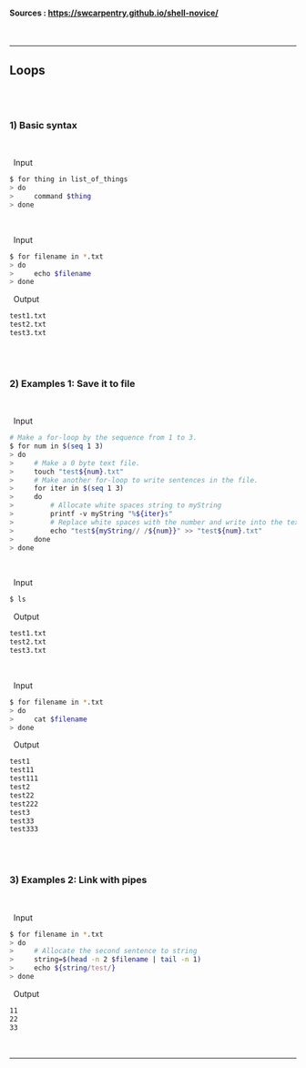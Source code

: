 
#### Sources : https://swcarpentry.github.io/shell-novice/
<br>

---
## __Loops__
<br>
<br>

### __1) Basic syntax__
<br>

&ensp;Input
```bash
$ for thing in list_of_things
> do
>     command $thing
> done
```
<br>

&ensp;Input
```bash
$ for filename in *.txt
> do
>     echo $filename
> done
```

&ensp;Output
```bash
test1.txt
test2.txt
test3.txt
```
<br>
<br>

### __2) Examples 1: Save it to file__
<br>

&ensp;Input
```bash
# Make a for-loop by the sequence from 1 to 3.
$ for num in $(seq 1 3)
> do
>     # Make a 0 byte text file.
>     touch "test${num}.txt"
>     # Make another for-loop to write sentences in the file.
>     for iter in $(seq 1 3)
>     do
>         # Allocate white spaces string to myString
>         printf -v myString "%${iter}s"
>         # Replace white spaces with the number and write into the text file
>         echo "test${myString// /${num}}" >> "test${num}.txt"
>     done
> done
```
<br>

&ensp;Input
```bash
$ ls
```

&ensp;Output
```bash
test1.txt
test2.txt
test3.txt
```
<br>

&ensp;Input
```bash
$ for filename in *.txt
> do
>     cat $filename
> done
```

&ensp;Output
```bash
test1
test11
test111
test2
test22
test222
test3
test33
test333
```
<br>
<br>

### __3) Examples 2: Link with pipes__
<br>

&ensp;Input
```bash
$ for filename in *.txt
> do
>     # Allocate the second sentence to string
>     string=$(head -n 2 $filename | tail -n 1)
>     echo ${string/test/}
> done
```

&ensp;Output
```bash
11
22
33
```
<br>

---